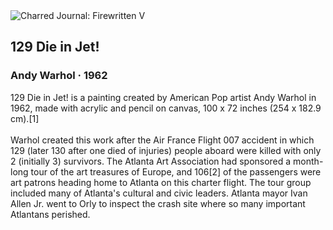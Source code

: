 <div class="artwork-of-the-day">
  <div class="container">
    <div class="img-wrapper">
      <img
        src="https://uploads2.wikiart.org/00447/images/andy-warhol/32198233-1.jpg!Large.jpg"
        alt="Charred Journal: Firewritten V" />
    </div>
    <div class="artwork-detail">
      <div class="artwork-origin"> 
        <h2 class="artwork-name">129 Die in Jet!</h2>
        <h3 class="artist">
          Andy Warhol
                    ·  1962
        </h3>
      </div>
      <p class="description">
        <span class="artwork-description-text ng-binding" ng-bind-html="viewModel.ArtworkOfTheDay.Description | unsafe">129 Die in Jet! is a painting created by American Pop artist Andy Warhol in 1962, made with acrylic and pencil on canvas, 100 x 72 inches (254 x 182.9 cm).[1]<br><br>Warhol created this work after the Air France Flight 007 accident in which 129 (later 130 after one died of injuries) people aboard were killed with only 2 (initially 3) survivors. The Atlanta Art Association had sponsored a month-long tour of the art treasures of Europe, and 106[2] of the passengers were art patrons heading home to Atlanta on this charter flight. The tour group included many of Atlanta's cultural and civic leaders. Atlanta mayor Ivan Allen Jr. went to Orly to inspect the crash site where so many important Atlantans perished.</span>
                        <div class="text-shadow-container" ng-show="showShadow" style=""></div>
      </p>
    </div>
  </div>

</div>
